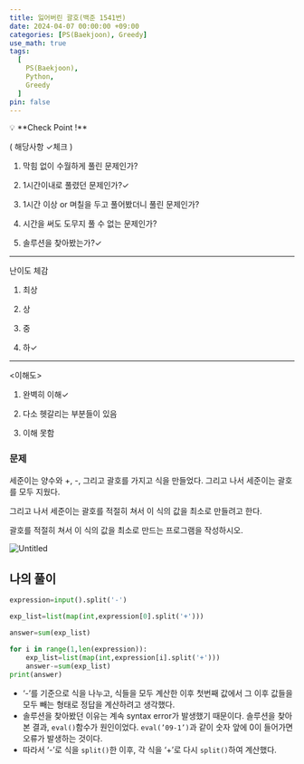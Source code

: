 ```yaml
---
title: 잃어버린 괄호(백준 1541번)
date: 2024-04-07 00:00:00 +09:00
categories: [PS(Baekjoon), Greedy]
use_math: true
tags:
  [
    PS(Baekjoon),
    Python,
    Greedy
  ]
pin: false
---
```


<aside>
💡 **Check Point !**

( 해당사항 ✓체크 )

1. 막힘 없이 수월하게 풀린 문제인가? 

2. 1시간이내로 풀렸던 문제인가?✓

3. 1시간 이상 or 며칠을 두고 풀어봤더니 풀린 문제인가?

4. 시간을 써도 도무지 풀 수 없는 문제인가?

5. 솔루션을 찾아봤는가?✓

---

난이도 체감

1. 최상

2. 상

3. 중

4. 하✓

---

<이해도>

1. 완벽히 이해✓

2. 다소 헷갈리는 부분들이 있음

3. 이해 못함

</aside>

### 문제

세준이는 양수와 +, -, 그리고 괄호를 가지고 식을 만들었다. 그리고 나서 세준이는 괄호를 모두 지웠다.

그리고 나서 세준이는 괄호를 적절히 쳐서 이 식의 값을 최소로 만들려고 한다.

괄호를 적절히 쳐서 이 식의 값을 최소로 만드는 프로그램을 작성하시오.

![Untitled](https://github.com/gihuni99/gihuni99.github.io/assets/90080065/c249efab-6634-4600-8053-5eded01f62f0)

## 나의 풀이

```python
expression=input().split('-')

exp_list=list(map(int,expression[0].split('+')))

answer=sum(exp_list)

for i in range(1,len(expression)):
    exp_list=list(map(int,expression[i].split('+')))
    answer-=sum(exp_list)
print(answer)
```

- ‘-’를 기준으로 식을 나누고, 식들을 모두 계산한 이후 첫번째 값에서 그 이후 값들을 모두 빼는 형태로 정답을 계산하려고 생각했다.
- 솔루션을 찾아봤던 이유는 계속 syntax error가 발생했기 때문이다. 솔루션을 찾아본 결과, `eval()`함수가 원인이었다. `eval(’09-1’)`과 같이 숫자 앞에 0이 들어가면 오류가 발생하는 것이다.
- 따라서 ‘-’로 식을 `split()`한 이후, 각 식을 ‘+’로 다시 `split()`하여 계산했다.